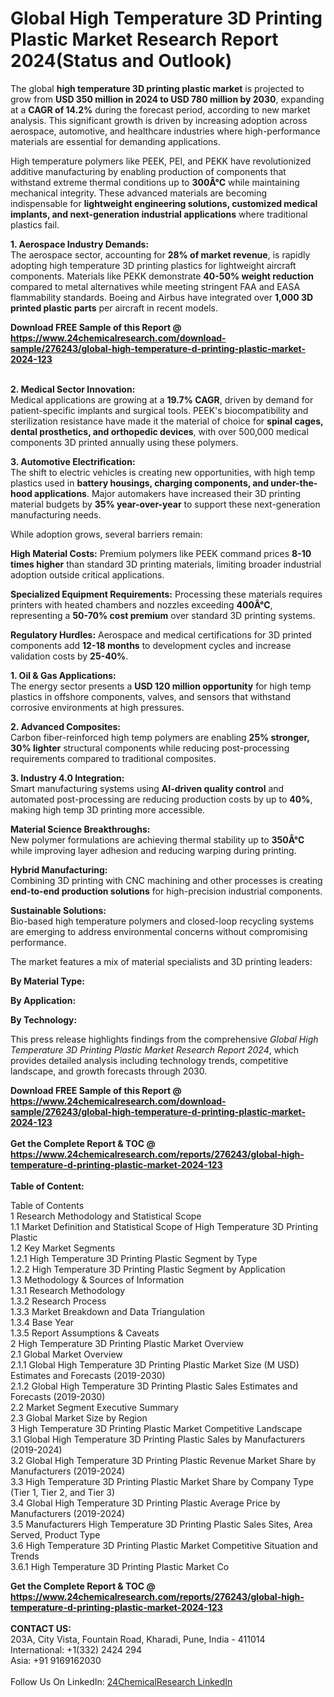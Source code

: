 <h1>Global High Temperature 3D Printing Plastic Market Research Report 2024(Status and Outlook)</h1><p>The global <strong>high temperature 3D printing plastic market</strong> is projected to grow from <strong>USD 350 million in 2024 to USD 780 million by 2030</strong>, expanding at a <strong>CAGR of 14.2%</strong> during the forecast period, according to new market analysis. This significant growth is driven by increasing adoption across aerospace, automotive, and healthcare industries where high-performance materials are essential for demanding applications.</p><p>High temperature polymers like PEEK, PEI, and PEKK have revolutionized additive manufacturing by enabling production of components that withstand extreme thermal conditions up to <strong>300Â°C</strong> while maintaining mechanical integrity. These advanced materials are becoming indispensable for <strong>lightweight engineering solutions, customized medical implants, and next-generation industrial applications</strong> where traditional plastics fail.</p><p><strong>1. Aerospace Industry Demands:</strong><br>
The aerospace sector, accounting for <strong>28% of market revenue</strong>, is rapidly adopting high temperature 3D printing plastics for lightweight aircraft components. Materials like PEKK demonstrate <strong>40-50% weight reduction</strong> compared to metal alternatives while meeting stringent FAA and EASA flammability standards. Boeing and Airbus have integrated over <strong>1,000 3D printed plastic parts</strong> per aircraft in recent models.</p><div><b>Download FREE Sample of this Report @ 
            <a href="https://www.24chemicalresearch.com/download-sample/276243/global-high-temperature-d-printing-plastic-market-2024-123">
            https://www.24chemicalresearch.com/download-sample/276243/global-high-temperature-d-printing-plastic-market-2024-123</a></b></div><br><p><strong>2. Medical Sector Innovation:</strong><br>
Medical applications are growing at a <strong>19.7% CAGR</strong>, driven by demand for patient-specific implants and surgical tools. PEEK's biocompatibility and sterilization resistance have made it the material of choice for <strong>spinal cages, dental prosthetics, and orthopedic devices</strong>, with over 500,000 medical components 3D printed annually using these polymers.</p><p><strong>3. Automotive Electrification:</strong><br>
The shift to electric vehicles is creating new opportunities, with high temp plastics used in <strong>battery housings, charging components, and under-the-hood applications</strong>. Major automakers have increased their 3D printing material budgets by <strong>35% year-over-year</strong> to support these next-generation manufacturing needs.</p><p>While adoption grows, several barriers remain:</p><p><strong>High Material Costs:</strong> Premium polymers like PEEK command prices <strong>8-10 times higher</strong> than standard 3D printing materials, limiting broader industrial adoption outside critical applications.</p><p><strong>Specialized Equipment Requirements:</strong> Processing these materials requires printers with heated chambers and nozzles exceeding <strong>400Â°C</strong>, representing a <strong>50-70% cost premium</strong> over standard 3D printing systems.</p><p><strong>Regulatory Hurdles:</strong> Aerospace and medical certifications for 3D printed components add <strong>12-18 months</strong> to development cycles and increase validation costs by <strong>25-40%</strong>.</p><p><strong>1. Oil &amp; Gas Applications:</strong><br>
The energy sector presents a <strong>USD 120 million opportunity</strong> for high temp plastics in offshore components, valves, and sensors that withstand corrosive environments at high pressures.</p><p><strong>2. Advanced Composites:</strong><br>
Carbon fiber-reinforced high temp polymers are enabling <strong>25% stronger, 30% lighter</strong> structural components while reducing post-processing requirements compared to traditional composites.</p><p><strong>3. Industry 4.0 Integration:</strong><br>
Smart manufacturing systems using <strong>AI-driven quality control</strong> and automated post-processing are reducing production costs by up to <strong>40%</strong>, making high temp 3D printing more accessible.</p><p><strong>Material Science Breakthroughs:</strong><br>
	New polymer formulations are achieving thermal stability up to <strong>350Â°C</strong> while improving layer adhesion and reducing warping during printing.</p><p><strong>Hybrid Manufacturing:</strong><br>
	Combining 3D printing with CNC machining and other processes is creating <strong>end-to-end production solutions</strong> for high-precision industrial components.</p><p><strong>Sustainable Solutions:</strong><br>
	Bio-based high temperature polymers and closed-loop recycling systems are emerging to address environmental concerns without compromising performance.</p><p>The market features a mix of material specialists and 3D printing leaders:</p><p><strong>By Material Type:</strong></p><p><strong>By Application:</strong></p><p><strong>By Technology:</strong></p><p>This press release highlights findings from the comprehensive <em>Global High Temperature 3D Printing Plastic Market Research Report 2024</em>, which provides detailed analysis including technology trends, competitive landscape, and growth forecasts through 2030.</p><div><b>Download FREE Sample of this Report @ 
            <a href="https://www.24chemicalresearch.com/download-sample/276243/global-high-temperature-d-printing-plastic-market-2024-123">
            https://www.24chemicalresearch.com/download-sample/276243/global-high-temperature-d-printing-plastic-market-2024-123</a></b></div><br><div><b>Get the Complete Report & TOC @ 
            <a href="https://www.24chemicalresearch.com/reports/276243/global-high-temperature-d-printing-plastic-market-2024-123">
            https://www.24chemicalresearch.com/reports/276243/global-high-temperature-d-printing-plastic-market-2024-123</a></b></div><br>
            <b>Table of Content:</b><p>Table of Contents<br />
1 Research Methodology and Statistical Scope<br />
1.1 Market Definition and Statistical Scope of High Temperature 3D Printing Plastic<br />
1.2 Key Market Segments<br />
1.2.1 High Temperature 3D Printing Plastic Segment by Type<br />
1.2.2 High Temperature 3D Printing Plastic Segment by Application<br />
1.3 Methodology & Sources of Information<br />
1.3.1 Research Methodology<br />
1.3.2 Research Process<br />
1.3.3 Market Breakdown and Data Triangulation<br />
1.3.4 Base Year<br />
1.3.5 Report Assumptions & Caveats<br />
2 High Temperature 3D Printing Plastic Market Overview<br />
2.1 Global Market Overview<br />
2.1.1 Global High Temperature 3D Printing Plastic Market Size (M USD) Estimates and Forecasts (2019-2030)<br />
2.1.2 Global High Temperature 3D Printing Plastic Sales Estimates and Forecasts (2019-2030)<br />
2.2 Market Segment Executive Summary<br />
2.3 Global Market Size by Region<br />
3 High Temperature 3D Printing Plastic Market Competitive Landscape<br />
3.1 Global High Temperature 3D Printing Plastic Sales by Manufacturers (2019-2024)<br />
3.2 Global High Temperature 3D Printing Plastic Revenue Market Share by Manufacturers (2019-2024)<br />
3.3 High Temperature 3D Printing Plastic Market Share by Company Type (Tier 1, Tier 2, and Tier 3)<br />
3.4 Global High Temperature 3D Printing Plastic Average Price by Manufacturers (2019-2024)<br />
3.5 Manufacturers High Temperature 3D Printing Plastic Sales Sites, Area Served, Product Type<br />
3.6 High Temperature 3D Printing Plastic Market Competitive Situation and Trends<br />
3.6.1 High Temperature 3D Printing Plastic Market Co</p><div><b>Get the Complete Report & TOC @ 
            <a href="https://www.24chemicalresearch.com/reports/276243/global-high-temperature-d-printing-plastic-market-2024-123">
            https://www.24chemicalresearch.com/reports/276243/global-high-temperature-d-printing-plastic-market-2024-123</a></b></div><br><b>CONTACT US:</b><br>
            203A, City Vista, Fountain Road, Kharadi, Pune, India - 411014<br>
            International: +1(332) 2424 294<br>
            Asia: +91 9169162030 <br><br>
            Follow Us On LinkedIn: <a href="https://www.linkedin.com/company/24chemicalresearch/">24ChemicalResearch LinkedIn</a>